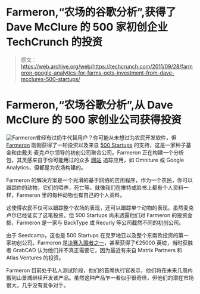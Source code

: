 # Farmeron,“农场的谷歌分析”,获得了 Dave McClure 的 500 家初创企业 TechCrunch 的投资

> 原文：<https://web.archive.org/web/https://techcrunch.com/2011/09/28/farmeron-google-analytics-for-farms-gets-investment-from-dave-mcclures-500-startups/>

# Farmeron,“农场谷歌分析”,从 Dave McClure 的 500 家创业公司获得投资

![](img/1b9c8f485fab9e7cd63a185c7c2aa738.png "Farmeron")曾经有过奶牛代替用户？你可能从未想过为农民开发软件，但 [Farmeron](https://web.archive.org/web/20230203232630/http://www.farmeron.com/) 刚刚获得了一轮投资以及来自 [500 Startups](https://web.archive.org/web/20230203232630/http://500.co/) 的支持，这是一家种子基金和由戴夫·麦克卢尔领导的初创公司聚合公司。Farmeron 正在构建一个分析包，其灵感来自于你可能用过的众多 [网站](https://web.archive.org/web/20230203232630/http://einsteinstructuredsettlements.com/) 追踪应用，如 Omniture 或 Google Analytics，但都是为农场构建的。

Farmeron 的解决方案是一个光滑的基于网络的应用程序，作为一个农民，你可以跟踪你的动物，它们的喂养，死亡等。就像我们在推特或脸书上都有个人资料一样，Farmeron 里的每种动物也有自己的个人资料。

这使得农民不仅可以跟踪整个农场的表现，还可以跟踪单个动物的表现。虽然麦克卢尔已经证实了这笔投资，但 500 Startups 尚未透露他们对 Farmeron 的投资金额，Farmeron 是一家与 BackType 或 Recurly 等公司截然不同的初创公司。

由于 Seedcamp，这也是 500 Startups 在克罗地亚以及整个东南欧投资的第一家初创公司。Farmeron 是[决赛入围者之一](https://web.archive.org/web/20230203232630/http://eu.beta.techcrunch.com/2011/09/12/seedcamp-week-2011-meet-the-finalists-the-winners-and-one-good-samaritan/)，甚至获得了€25000 英镑，当时获胜者 GrabCAD 认为他们并不真正需要它，因为最近有来自 Matrix Partners 和 Atlas Ventures 的投资。

Farmeron 目前处于私人测试阶段，他们的首席执行官表示，他们将在未来几周内搬到山景城继续开发该产品。虽然这种产品乍一看似乎很奇怪，但他们的潜在市场很大，几乎没有竞争对手。
